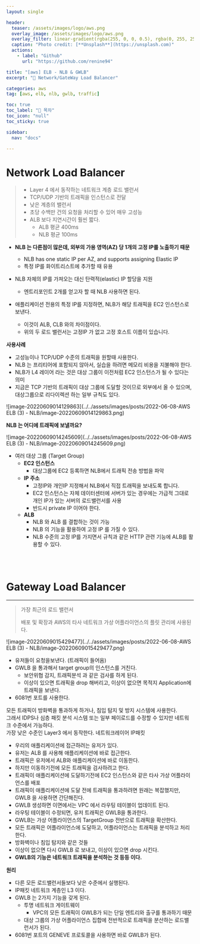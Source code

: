 ```yaml
---
layout: single

header:
  teaser: /assets/images/logo/aws.png
  overlay_image: /assets/images/logo/aws.png
  overlay_filter: linear-gradient(rgba(255, 0, 0, 0.5), rgba(0, 255, 255, 0.5))
  caption: "Photo credit: [**Unsplash**](https://unsplash.com)"
  actions:
    - label: "Github"
      url: "https://github.com/renine94"

title: "[aws] ELB - NLB & GWLB"
excerpt: "🚀 Network/GateWay Load Balancer"

categories: aws
tag: [aws, elb, nlb, gwlb, traffic]

toc: true
toc_label: "📕 목차"
toc_icon: "null"
toc_sticky: true

sidebar:
  nav: "docs"

---
```


# Network Load Balancer

> - Layer 4 에서 동작하는 네트워크 계층 로드 밸런서
> - TCP/UDP 기반의 트래픽을 인스턴스로 전달
> - 낮은 계층의 밸런서
> - 초당 수백만 건의 요청을 처리할 수 있어 매우 고성능
> - ALB 보다 지연시간이 훨씬 짧다.
>   - ALB 평균 400ms
>   - NLB 평균 100ms



- **NLB 는 다른점이 많은데, 외부의 가용 영역(AZ) 당 1개의 고정 IP를 노출하기 때문**
  - NLB has one static IP per AZ, and supports assigning Elastic IP
  - 특정 IP를 화이트리스트에 추가할 때 유용

- NLB 자체의 IP를 가져오는 대신 탄력적(elastic) IP 할당을 지원
  - 엔트리포인트 2개를 얻고자 할 때 NLB 사용하면 된다.
- 애플리케이션 전용의 특정 IP를 지정하면, NLB가 해당 트래픽을 EC2 인스턴스로 보낸다.
  - 이것이 ALB, CLB 와의 차이점이다.
  - 위의 두 로드 밸런서는 고정IP 가 없고 고정 호스트 이름이 있습니다.



**사용사례**

- 고성능이나 TCP/UDP 수준의 트래픽을 원할때 사용한다.
- NLB 는 프리티어에 포함되지 않아서, 실습을 하려면 메모리 비용을 지불해야 한다.
- NLB가 L4 레이어 라는 것은 대상 그룹이 이전처럼 EC2 인스턴스가 될 수 있다는 의미
- 지금은 TCP 기반의 트래픽이 대상 그룹에 도달할 것이므로 외부에서 올 수 있으며, 대상그룹으로 리다이렉션 하는 일부 규칙도 있다.

![image-20220609014129863](../../assets/images/posts/2022-06-08-AWS ELB (3) - NLB/image-20220609014129863.png)



**NLB 는 어디에 트래픽에 보낼까요?**

![image-20220609014245609](../../assets/images/posts/2022-06-08-AWS ELB (3) - NLB/image-20220609014245609.png)

- 여러 대상 그룹 (Target Group)
  - **EC2 인스턴스**
    - 대상그룹에 EC2 등록하면 NLB에서 트래픽 전송 방법을 파악
  - **IP 주소**
    - 고정IP와 개인IP 지정해서 NLB에서 직접 트래픽을 보내도록 합니다.
    - EC2 인스턴스는 자체 데이터센터에 서버가 있는 경우에는 가급적 그대로 개인 IP가 있는 서버의 로드밸런서를 사용
    - 반드시 private IP 이어야 한다.
  - **ALB**
    - NLB 와 ALB 를 결합하는 것이 가능
    - NLB 의 기능을 활용하여 고정 IP 를 가질 수 있다.
    - NLB 수준의 고정 IP를 가지면서 규칙과 같은 HTTP 관련 기능에 ALB를 활용할 수 있다.

<br><br>

# Gateway Load Balancer

---

> 가장 최근의 로드 밸런서
>
> 배포 및 확장과 AWS의 타사 네트워크 가상 어플라이언스의 플릿 관리에 사용된다.

![image-20220609015429477](../../assets/images/posts/2022-06-08-AWS ELB (3) - NLB/image-20220609015429477.png)

- 유저들이 요청을보낸다. (트래픽이 들어옴)
- GWLB 을 통과해서 target group의 인스턴스를 거친다.
  - 보안위협 감지, 트래픽분석 과 같은 검사를 하게 된다.
  - 이상이 있으면 트래픽을 drop 해버리고, 이상이 없으면 목적지 Application에 트래픽을 보낸다.
- 6081번 포트를 사용한다.



모든 트래픽이 방화벽을 통과하게 하거나, 침입 탐지 및 방지 시스템에 사용한다.<br>그래서 IDPS나 심층 패킷 분석 시스템 또는 일부 페이로드를 수정할 수 있지만 네트워크 수준에서 가능하다.<br>가장 낮은 수준인 Layer3 에서 동작한다. 네트워크레이어 IP패킷



- 우리의 애플리케이션에 접근하려는 유저가 있다.
- 유저는 ALB 를 사용해 애플리케이션에 바로 접근한다.
- 트래픽은 유저에서 ALB와 애플리케이션에 바로 이동한다.
- 하지만 이동하기전에 모든 트래픽을 검사하려고 한다.
- 트래픽이 애플리케이션에 도달하기전에 EC2 인스턴스와 같은 타사 가상 어플라이언스를 배포
- 트래픽이 애플리케이션에 도달 전에 트래픽을 통과하려면 원래는 복잡했지만, GWLB 을 사용하면 간단해진다.
- GWLB 생성하면 이면에서는 VPC 에서 라우팅 테이블이 업데이트 된다.
- 라우팅 테이블이 수정되면, 유저 트래픽은 GWLB을 통과한다.
- GWLB는 가상 어플라이언스의 TargetGroup 전반으로 트래픽을 확산한다.
- 모든 트래픽은 어플라이언스에 도달하고, 어플라이언스는 트래픽을 분석하고 처리한다.
- 방화벽이나 침입 탐지와 같은 것들
- 이상이 없으면 다시 GWLB 로 보내고, 이상이 있으면 drop 시킨다.
- **GWLB의 기능은 네트워크 트래픽을 분석하는 것 등등 이다.**



**원리**

- 다른 모든 로드밸런서들보다 낮은 수준에서 실행된다.
- IP패킷 네트워크 계층인 L3 이다.
- GWLB 는 2가지 기능을 갖게 된다.
  - 투명 네트워크 게이트웨이
    - VPC의 모든 트래픽이 GWLB가 되는 단일 엔트리와 출구를 통과하기 때문
  - 대상 그룹의 가상 어플라이언스 집합에 전반적으로 트래픽을 분산하는 로드밸런서가 된다.
- 6081번 포트의 GENEVE 프로토콜을 사용하면 바로 GWLB가 된다.
